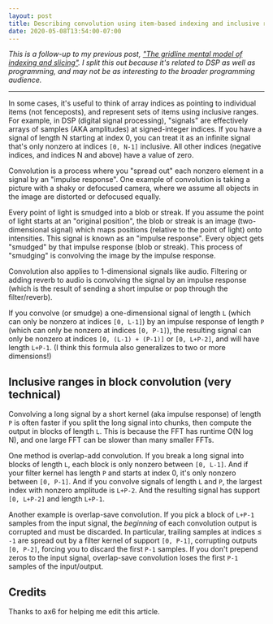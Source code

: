 ```yaml
---
layout: post
title: Describing convolution using item-based indexing and inclusive ranges
date: 2020-05-08T13:54:00-07:00
---
```


*This is a follow-up to my previous post, ["The gridline mental model of indexing and slicing"](../the-gridline-mental-model-of-indexing-and-slicing). I split this out because it's related to DSP as well as programming, and may not be as interesting to the broader programming audience.*

----

In some cases, it's useful to think of array indices as pointing to individual items (not fenceposts), and represent sets of items using inclusive ranges. For example, in DSP (digital signal processing), "signals" are effectively arrays of samples (AKA amplitudes) at signed-integer indices. If you have a signal of length N starting at index 0, you can treat it as an infinite signal that's only nonzero at indices `[0, N-1]` inclusive. All other indices (negative indices, and indices N and above) have a value of zero.

Convolution is a process where you "spread out" each nonzero element in a signal by an "impulse response". One example of convolution is taking a picture with a shaky or defocused camera, where we assume all objects in the image are distorted or defocused equally.

Every point of light is smudged into a blob or streak. If you assume the point of light starts at an "original position", the blob or streak is an image (two-dimensional signal) which maps positions (relative to the point of light) onto intensities. This signal is known as an "impulse response". Every object gets "smudged" by that impulse response (blob or streak). This process of "smudging" is convolving the image by the impulse response.

Convolution also applies to 1-dimensional signals like audio. Filtering or adding reverb to audio is convolving the signal by an impulse response (which is the result of sending a short impulse or pop through the filter/reverb).

If you convolve (or smudge) a one-dimensional signal of length `L` (which can only be nonzero at indices `[0, L-1]`) by an impulse response of length `P` (which can only be nonzero at indices `[0, P-1]`), the resulting signal can only be nonzero at indices `[0, (L-1) + (P-1)]` or `[0, L+P-2]`, and will have length `L+P-1`. (I think this formula also generalizes to two or more dimensions!)

## Inclusive ranges in block convolution (very technical)

Convolving a long signal by a short kernel (aka impulse response) of length `P` is often faster if you split the long signal into chunks, then compute the output in blocks of length `L`. This is because the FFT has runtime O(N log N), and one large FFT can be slower than many smaller FFTs.

One method is overlap-add convolution. If you break a long signal into blocks of length `L`, each block is only nonzero between `[0, L-1]`. And if your filter kernel has length `P` and starts at index 0, it's only nonzero between `[0, P-1]`. And if you convolve signals of length `L` and `P`, the largest index with nonzero amplitude is `L+P-2`. And the resulting signal has support `[0, L+P-2]` and length `L+P-1`.

Another example is overlap-save convolution. If you pick a block of `L+P-1` samples from the input signal, the *beginning* of each convolution output is corrupted and must be discarded. In particular, trailing samples at indices ≤ `-1` are spread out by a filter kernel of support `[0, P-1]`, corrupting outputs `[0, P-2]`, forcing you to discard the first `P-1` samples. If you don't prepend zeros to the input signal, overlap-save convolution loses the first `P-1` samples of the input/output.

## Credits

Thanks to ax6 for helping me edit this article.
